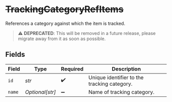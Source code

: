 # ~~TrackingCategoryRefItems~~

References a category against which the item is tracked.

> :warning: **DEPRECATED**: This will be removed in a future release, please migrate away from it as soon as possible.


## Fields

| Field                                       | Type                                        | Required                                    | Description                                 |
| ------------------------------------------- | ------------------------------------------- | ------------------------------------------- | ------------------------------------------- |
| `id`                                        | *str*                                       | :heavy_check_mark:                          | Unique identifier to the tracking category. |
| `name`                                      | *Optional[str]*                             | :heavy_minus_sign:                          | Name of tracking category.                  |